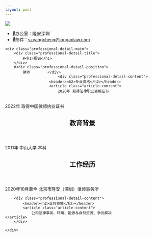 ```yaml
---
layout: post
---
```

<div class="leadbanner" style="background-image: url(/wp-content/themes/longan/img/banner-professional.jpg)"></div>
<div class="container">
    <div class="professional-detail-focus">
        <div class="professional-detail-avatar">
            <span class="thumbnail"><img src="http://www.longanlaw.com/wp-content/uploads/2022/08/2382c315a6ba396-2.png" class="thumb"></span>        </div>
        <ul class="professional-detail-contact">
            <li><i class="fa">&#xe647;</i><label>办公室：</label>隆安深圳</li>                                    <li><i class="fa">&#xe642;</i><label>邮件：</label><a href="mailto:szyangcheng@longanlaw.com">szyangcheng@longanlaw.com</a></li>        </ul>
    </div>

    <div class="professional-detail-main">
        <div class="professional-detail-title">
            #<h1>杨铖</h1>
        </div>
        #<div class="professional-detail-position">
            律师        </div>
                            <div class="professional-detail-content">
                        <header><h2>专业资格</h2></header>
                        <article class="article-content">
                            2020年 取得法律职业资格证书
<br>2022年 取得中国律师执业证书                        </article>
                    </div>
                    <div class="professional-detail-content">
            <header><h2>教育背景</h2></header>
            <article class="article-content">
                2011年 中山大学 本科            </article>
        </div>
        <div class="professional-detail-content">
            <header><h2>工作经历</h2></header>
            <article class="article-content">
                2020年10月至今 北京市隆安（深圳）律师事务所            </article>
        </div>
        
        
        <div class="professional-detail-content">
            <header><h2>业务领域</h2></header>
            <article class="article-content">
                公司法律事务、环境、能源与自然资源、争议解决            </article>
        </div>

    </div>
</div>
